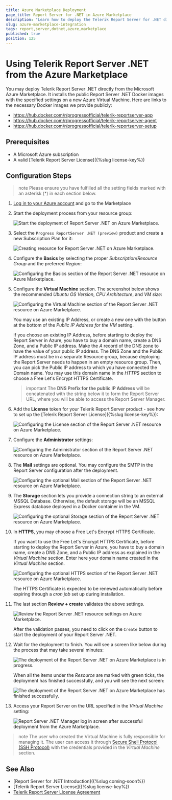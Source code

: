 ```yaml
---
title: Azure Marketplace Deployment
page_title: Report Server for .NET in Azure Marketplace
description: "Learn how to deploy the Telerik Report Server for .NET directly from the Microsoft Azure Marketplace."
slug: azure-marketplace-integration
tags: report,server,dotnet,azure,marketplace
published: true
position: 125
---
```


# Using Telerik Report Server .NET from the Azure Marketplace

You may deploy Telerik Report Server .NET directly from the Microsoft Azure Marketplace. It installs the public Report Server .NET Docker images with the specified settings on a new Azure Virtual Machine. Here are links to the necessary Docker images we provide publicly:

* https://hub.docker.com/r/progressofficial/telerik-reportserver-app
* https://hub.docker.com/r/progressofficial/telerik-reportserver-agent
* https://hub.docker.com/r/progressofficial/telerik-reportserver-setup

## Prerequisites

* A Microsoft Azure subscription
* A valid [Telerik Report Server License]({%slug license-key%})

## Configuration Steps

>note Please ensure you have fulfilled all the setting fields marked with an asterisk (*) in each section below.

1. [Log in to your Azure account](https://portal.azure.com/#home) and go to the Marketplace
1. Start the deployment process from your resource group:

	![Start the deployment of Report Server .NET on Azure Marketplace.](../images/rs-net-images/create-rs-net-start-deployment.png)

1. Select the `Progress ReportServer .NET (preview)` product and create a new Subscription Plan for it:

	![Creating resource for Report Server .NET on Azure Marketplace.](../images/rs-net-images/create-rs-net-subscription-plan.png)

1. Configure the __Basics__ by selecting the proper _Subscription_/_Resource Group_ and the preferred _Region_:

	![Configuring the Basics section of the Report Server .NET resource on Azure Marketplace.](../images/rs-net-images/rs-net-azure-marketplace-settings-basics.png)

1. Configure the __Virtual Machine__ section. The screenshot below shows the recommended _Ubuntu OS Version_, _CPU Architecture_, and _VM size_:

	![Configuring the Virtual Machine section of the Report Server .NET resource on Azure Marketplace.](../images/rs-net-images/rs-net-azure-marketplace-settings-virtual-machine.png)

	You may use an existing IP Address, or create a new one with the button at the bottom of the _Public IP Address for the VM_ setting.

	If you choose an existing IP Address, before starting to deploy the Report Server in Azure, you have to buy a domain name, create a DNS Zone, and a Public IP address. Make the _A_ record of the DNS zone to have the value of your public IP address. The DNS Zone and the Public IP address must be in a separate Resource group, because deploying the Report Server needs to happen in an empty resource group. Then, you can pick the Public IP address to which you have connected the Domain name. You may use this domain name in the _HTTPS_ section to choose a Free Let's Encrypt HTTPS Certificate.

	>important The __DNS Prefix for the public IP Address__ will be concatenated with the string below it to form the Report Server URL, where you will be able to access the Report Server Manager.

1. Add the __License__ token for your Telerik Report Server product - see how to set up the [Telerik Report Server License]({%slug license-key%}):

	![Configuring the License section of the Report Server .NET resource on Azure Marketplace.](../images/rs-net-images/rs-net-azure-marketplace-settings-license.png)

1. Configure the __Administrator__ settings:

	![Configuring the Administrator section of the Report Server .NET resource on Azure Marketplace.](../images/rs-net-images/rs-net-azure-marketplace-settings-administrator.png)

1. The __Mail__ settings are optional. You may configure the SMTP in the Report Server configuration after the deployment.

	![Configuring the optional Mail section of the Report Server .NET resource on Azure Marketplace.](../images/rs-net-images/rs-net-azure-marketplace-settings-mail.png)

1. The __Storage__ section lets you provide a connection string to an external MSSQL Database. Otherwise, the default storage will be an MSSQL Express database deployed in a Docker container in the VM.

 	![Configuring the optional Storage section of the Report Server .NET resource on Azure Marketplace.](../images/rs-net-images/rs-net-azure-marketplace-settings-storage.png)

1. In __HTTPS__, you may choose a Free Let's Encrypt HTTPS Certificate.

	If you want to use the Free Let's Encrypt HTTPS Certificate, before starting to deploy the Report Server in Azure, you have to buy a domain name, create a DNS Zone, and a Public IP address as explained in the _Virtual Machine_ section. Enter here your domain name created in the _Virtual Machine_ section.
 
	![Configuring the optional HTTPS section of the Report Server .NET resource on Azure Marketplace.](../images/rs-net-images/rs-net-azure-marketplace-settings-https.png)

	The HTTPS Certificate is expected to be renewed automatically before expiring through a _cron job_ set up during installation.

1. The last section __Review + create__ validates the above settings.

	![Review the Report Server .NET resource settings on Azure Marketplace.](../images/rs-net-images/rs-net-azure-marketplace-settings-review.png)

	After the validation passes, you need to click on the `Create` button to start the deployment of your Report Server .NET.

1. Wait for the deployment to finish. You will see a screen like below during the process that may take several minutes:

	![The deployment of the Report Server .NET on Azure Marketplace is in progress.](../images/rs-net-images/rs-net-azure-marketplace-settings-deployment-in-progress.png)

	When all the items under the _Resource_ are marked with green ticks, the deployment has finished successfully, and you will see the next screen:

	![The deployment of the Report Server .NET on Azure Marketplace has finished successfully.](../images/rs-net-images/rs-net-azure-marketplace-settings-deployment-complete.png)

1. Access your Report Server on the URL specified in the _Virtual Machine_ setting:

	![Report Server .NET Manager log in screen after successful deployment from the Azure Marketplace.](../images/rs-net-images/rs-net-azure-marketplace-access-rs.png)

>note The user who created the Virtual Machine is fully responsible for managing it. The user can access it through [Secure Shell Protocol (SSH Protocol)](https://en.wikipedia.org/wiki/Secure_Shell) with the credentials provided in the _Virtual Machine_ section.

## See Also

* [Report Server for .NET Introduction]({%slug coming-soon%})
* [Telerik Report Server License]({%slug license-key%})
* [Telerik Report Server License Agreement](https://www.telerik.com/purchase/license-agreement/report-server)
